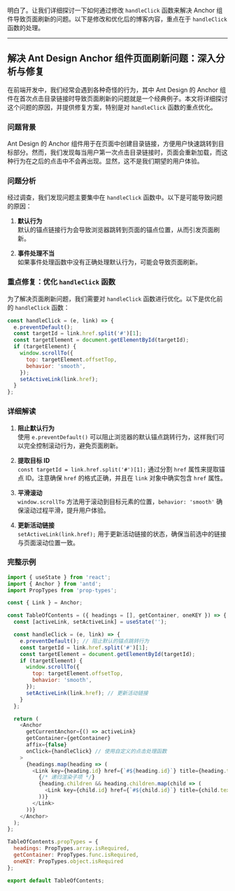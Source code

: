 明白了。让我们详细探讨一下如何通过修改 `handleClick` 函数来解决 Anchor 组件导致页面刷新的问题。以下是修改和优化后的博客内容，重点在于 `handleClick` 函数的处理。

---

## 解决 Ant Design Anchor 组件页面刷新问题：深入分析与修复

在前端开发中，我们经常会遇到各种奇怪的行为，其中 Ant Design 的 Anchor 组件在首次点击目录链接时导致页面刷新的问题就是一个经典例子。本文将详细探讨这个问题的原因，并提供修复方案，特别是对 `handleClick` 函数的重点优化。

### 问题背景

Ant Design 的 Anchor 组件用于在页面中创建目录链接，方便用户快速跳转到目标部分。然而，我们发现每当用户第一次点击目录链接时，页面会重新加载，而这种行为在之后的点击中不会再出现。显然，这不是我们期望的用户体验。

### 问题分析

经过调查，我们发现问题主要集中在 `handleClick` 函数中。以下是可能导致问题的原因：

1. **默认行为**  
   默认的锚点链接行为会导致浏览器跳转到页面的锚点位置，从而引发页面刷新。

2. **事件处理不当**  
   如果事件处理函数中没有正确处理默认行为，可能会导致页面刷新。

### 重点修复：优化 `handleClick` 函数

为了解决页面刷新问题，我们需要对 `handleClick` 函数进行优化。以下是优化前的 `handleClick` 函数：

```javascript
const handleClick = (e, link) => {
  e.preventDefault();
  const targetId = link.href.split('#')[1];
  const targetElement = document.getElementById(targetId);
  if (targetElement) {
    window.scrollTo({
      top: targetElement.offsetTop,
      behavior: 'smooth',
    });
    setActiveLink(link.href);
  }
};
```

### 详细解读

1. **阻止默认行为**  
   使用 `e.preventDefault()` 可以阻止浏览器的默认锚点跳转行为，这样我们可以完全控制滚动行为，避免页面刷新。

2. **提取目标 ID**  
   `const targetId = link.href.split('#')[1];` 通过分割 `href` 属性来提取锚点 ID。注意确保 `href` 的格式正确，并且在 `link` 对象中确实包含 `href` 属性。

3. **平滑滚动**  
   `window.scrollTo` 方法用于滚动到目标元素的位置，`behavior: 'smooth'` 确保滚动过程平滑，提升用户体验。

4. **更新活动链接**  
   `setActiveLink(link.href);` 用于更新活动链接的状态，确保当前选中的链接与页面滚动位置一致。

### 完整示例

```javascript
import { useState } from 'react';
import { Anchor } from 'antd';
import PropTypes from 'prop-types';

const { Link } = Anchor;

const TableOfContents = ({ headings = [], getContainer, oneKEY }) => {
  const [activeLink, setActiveLink] = useState('');

  const handleClick = (e, link) => {
    e.preventDefault(); // 阻止默认的锚点跳转行为
    const targetId = link.href.split('#')[1];
    const targetElement = document.getElementById(targetId);
    if (targetElement) {
      window.scrollTo({
        top: targetElement.offsetTop,
        behavior: 'smooth',
      });
      setActiveLink(link.href); // 更新活动链接
    }
  };

  return (
    <Anchor
      getCurrentAnchor={() => activeLink}
      getContainer={getContainer}
      affix={false}
      onClick={handleClick} // 使用自定义的点击处理函数
    >
      {headings.map(heading => (
        <Link key={heading.id} href={`#${heading.id}`} title={heading.text}>
          {/* 递归渲染子项 */}
          {heading.children && heading.children.map(child => (
            <Link key={child.id} href={`#${child.id}`} title={child.text} />
          ))}
        </Link>
      ))}
    </Anchor>
  );
};

TableOfContents.propTypes = {
  headings: PropTypes.array.isRequired,
  getContainer: PropTypes.func.isRequired,
  oneKEY: PropTypes.object.isRequired
};

export default TableOfContents;
```
